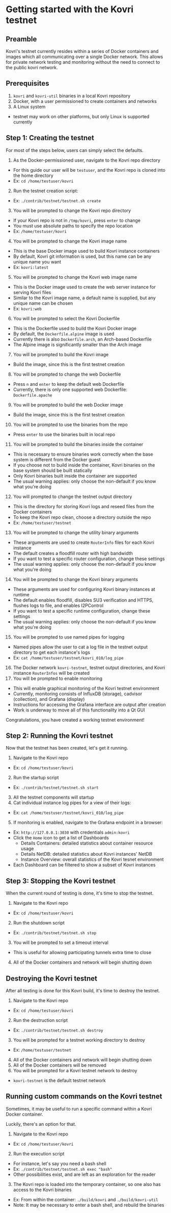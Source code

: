 # Getting started with the Kovri testnet

## Preamble

Kovri's testnet currently resides within a series of Docker containers and images which all communicating over a single Docker network.
This allows for private network testing and monitoring without the need to connect to the public kovri network.

## Prerequisites

1. `kovri` and `kovri-util` binaries in a local Kovri repository
2. Docker, with a user permissioned to create containers and networks
3. A Linux system
  * testnet may work on other platforms, but only Linux is supported currently

## Step 1: Creating the testnet

For most of the steps below, users can simply select the defaults.

1. As the Docker-permissioned user, navigate to the Kovri repo directory
  * For this guide our user will be `testuser`, and the Kovri repo is cloned into the home directory
  * Ex: `cd /home/testuser/kovri`
2. Run the testnet creation script:
  * Ex: `./contrib/testnet/testnet.sh create`
3. You will be prompted to change the Kovri repo directory
  * If your Kovri repo is not in `/tmp/kovri`, press `enter` to change
  * You must use absolute paths to specify the repo location
  * Ex: `/home/testuser/kovri`
4. You will be prompted to change the Kovri image name
  * This is the base Docker image used to build Kovri instance containers
  * By default, Kovri git information is used, but this name can be any unique name you want
  * Ex: `kovri:latest`
5. You will be prompted to change the Kovri web image name
  * This is the Docker image used to create the web server instance for serving Kovri files
  * Similar to the Kovri image name, a default name is supplied, but any unique name can be chosen
  * Ex: `kovri:web`
6. You will be prompted to select the Kovri Dockerfile
  * This is the Dockerfile used to build the Kovri Docker image
  * By default, the `Dockerfile.alpine` image is used
  * Currently there is also `Dockerfile.arch`, an Arch-based Dockerfile
  * The Alpine image is significantly smaller than the Arch image
7. You will be prompted to build the Kovri image
  * Build the image, since this is the first testnet creation
8. You will be prompted to change the web Dockerfile
  * Press `n` and `enter` to keep the default web Dockerfile
  * Currently, there is only one supported web Dockerfile: `Dockerfile.apache`
9. You will be prompted to build the web Docker image
  * Build the image, since this is the first testnet creation
10. You will be prompted to use the binaries from the repo
  * Press `enter` to use the binaries built in local repo
11. You will be prompted to build the binaries inside the container
  * This is necessary to ensure binaries work correctly when the base system is different from the Docker guest
  * If you choose not to build inside the container, Kovri binaries on the base system should be built statically
  * Only Kovri binaries built inside the container are supported
  * The usual warning applies: only choose the non-default if you know what you're doing
12. You will prompted to change the testnet output directory
  * This is the directory for storing Kovri logs and reseed files from the Docker containers
  * To keep the Kovri repo clean, choose a directory outside the repo
  * Ex: `/home/testuser/testnet`
13. You will be prompted to change the utility binary arguments
  * These arguments are used to create `RouterInfo` files for each Kovri instance
  * The default creates a floodfill router with high bandwidth
  * If you want to test a specific router configuration, change these settings
  * The usual warning applies: only choose the non-default if you know what you're doing
14. You will be prompted to change the Kovri binary arguments
  * These arguments are used for configuring Kovri binary instances at runtime
  * The default enables floodfill, disables SU3 verification and HTTPS, flushes logs to file, and enables I2PControl
  * If you want to test a specific runtime configuration, change these settings
  * The usual warning applies: only choose the non-default if you know what you're doing
15. You will be prompted to use named pipes for logging
  * Named pipes allow the user to cat a log file in the testnet output directory to get each instance's logs
  * Ex: `cat /home/testuser/testnet/kovri_010/log_pipe`
16. The Docker network `kovri-testnet`, testnet output directories, and Kovri instance `RouterInfos` will be created
17. You will be prompted to enable monitoring
  * This will enable graphical monitoring of the Kovri testnet environment
  * Currently, monitoring consists of InfluxDB (storage), cadvisor (collection), and Grafana (display)
  * Instructions for accessing the Grafana interface are output after creation
  * Work is underway to move all of this functionality into a Qt GUI

Congratulations, you have created a working testnet environment!

## Step 2: Running the Kovri testnet

Now that the testnet has been created, let's get it running.

1. Navigate to the Kovri repo
  * Ex: `cd /home/testuser/kovri`
2. Run the startup script
  * Ex: `./contrib/testnet/testnet.sh start`
3. All the testnet components will startup
4. Cat individual instance log pipes for a view of their logs:
  * Ex: `cat /home/testuser/testnet/kovri_010/log_pipe`
5. If monitoring is enabled, navigate to the Grafana endpoint in a browser:
  * Ex: `http://127.0.0.1:3030` with credentials `admin:kovri`
  * Click the `Home` icon to get a list of Dashboards
    * Details Containers: detailed statistics about container resource usage
    * Details NetDB: detailed statistics about Kovri instances' NetDB
    * Instance Overview: overall statistics of the Kovri tesnet environment
  * Each Dashboard can be filtered to show a subset of Kovri instances

## Step 3: Stopping the Kovri testnet

When the current round of testing is done, it's time to stop the testnet.

1. Navigate to the Kovri repo
  * Ex: `cd /home/testuser/kovri`
2. Run the shutdown script
  * Ex: `./contrib/testnet/testnet.sh stop`
3. You will be prompted to set a timeout interval
  * This is useful for allowing participating tunnels extra time to close
4. All of the Docker containers and network will begin shutting down

## Destroying the Kovri testnet

After all testing is done for this Kovri build, it's time to destroy the testnet.

1. Navigate to the Kovri repo
  * Ex: `cd /home/testuser/kovri`
2. Run the destruction script
  * Ex: `./contrib/testnet/testnet.sh destroy`
3. You will be prompted for a testnet working directory to destroy
  * Ex: `/home/testuser/testnet`
4. All of the Docker containers and network will begin shutting down
5. All of the Docker containers will be removed
6. You will be prompted for a Kovri testnet network to destroy
  * `kovri-testnet` is the default testnet network

## Running custom commands on the Kovri testnet

Sometimes, it may be useful to run a specific command within a Kovri Docker container.

Luckily, there's an option for that.

1. Navigate to the Kovri repo
  * Ex: `cd /home/testuser/kovri`
2. Run the execution script
  * For instance, let's say you need a bash shell
  * Ex: `./contrib/testnet/testnet.sh exec "bash"`
  * Other possibilities exist, and are left as an exploration for the reader
3. The Kovri repo is loaded into the temporary container, so one also has access to the Kovri binaries
  * Ex: From within the container: `./build/kovri` and `./build/kovri-util`
  * Note: It may be necessary to enter a bash shell, and rebuild the binaries
